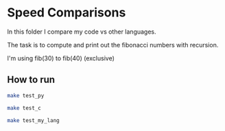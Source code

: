 # Speed Comparisons

In this folder I compare my code vs other languages.

The task is to compute and print out the fibonacci numbers with recursion.

I'm using fib(30) to fib(40) (exclusive)

## How to run

```bash
make test_py
```

```bash
make test_c
```

```bash
make test_my_lang
```